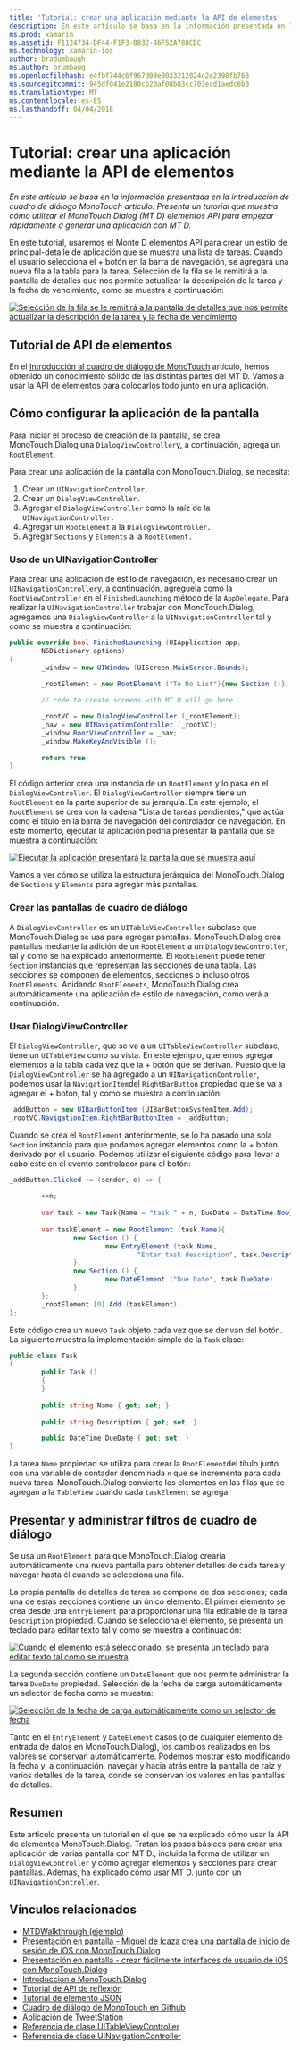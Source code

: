 ```yaml
---
title: 'Tutorial: crear una aplicación mediante la API de elementos'
description: En este artículo se basa en la información presentada en la introducción de cuadro de diálogo MonoTouch artículo. Presenta un tutorial que muestra cómo utilizar el MonoTouch.Dialog (MT D) elementos API para empezar rápidamente a generar una aplicación con MT D.
ms.prod: xamarin
ms.assetid: F1124734-DF44-F1F3-0832-46F52A788CDC
ms.technology: xamarin-ios
author: bradumbaugh
ms.author: brumbaug
ms.openlocfilehash: e4fbf744c6f967d09e0033212024c2e2398fb768
ms.sourcegitcommit: 945df041e2180cb20af08b83cc703ecd1aedc6b0
ms.translationtype: MT
ms.contentlocale: es-ES
ms.lasthandoff: 04/04/2018
---
```

# <a name="walkthrough---creating-an-application-using-the-elements-api"></a>Tutorial: crear una aplicación mediante la API de elementos

_En este artículo se basa en la información presentada en la introducción de cuadro de diálogo MonoTouch artículo. Presenta un tutorial que muestra cómo utilizar el MonoTouch.Dialog (MT D) elementos API para empezar rápidamente a generar una aplicación con MT D._

En este tutorial, usaremos el Monte D elementos API para crear un estilo de principal-detalle de aplicación que se muestra una lista de tareas. Cuando el usuario selecciona el <span class="ui"> + </span> botón en la barra de navegación, se agregará una nueva fila a la tabla para la tarea. Selección de la fila se le remitirá a la pantalla de detalles que nos permite actualizar la descripción de la tarea y la fecha de vencimiento, como se muestra a continuación:

 [![](elements-api-walkthrough-images/01-task-list-app.png "Selección de la fila se le remitirá a la pantalla de detalles que nos permite actualizar la descripción de la tarea y la fecha de vencimiento")](elements-api-walkthrough-images/01-task-list-app.png#lightbox)

 <a name="Elements_API_Walkthrough" />


## <a name="elements-api-walkthrough"></a>Tutorial de API de elementos

En el [Introducción al cuadro de diálogo de MonoTouch](~/ios/user-interface/monotouch.dialog/index.md) artículo, hemos obtenido un conocimiento sólido de las distintas partes del MT D. Vamos a usar la API de elementos para colocarlos todo junto en una aplicación.

 <a name="Setting_up_the_Multi-Screen_Application" />


## <a name="setting-up-the-multi-screen-application"></a>Cómo configurar la aplicación de la pantalla

Para iniciar el proceso de creación de la pantalla, se crea MonoTouch.Dialog una `DialogViewController`y, a continuación, agrega un `RootElement`.

Para crear una aplicación de la pantalla con MonoTouch.Dialog, se necesita:

1.  Crear un  `UINavigationController.`
1.  Crear un  `DialogViewController.`
1.  Agregar el `DialogViewController` como la raíz de la  `UINavigationController.` 
1.  Agregar un `RootElement` a la  `DialogViewController.`
1.  Agregar `Sections` y `Elements` a la  `RootElement.` 


 <a name="Using_A_UINavigationController" />


### <a name="using-a-uinavigationcontroller"></a>Uso de un UINavigationController

Para crear una aplicación de estilo de navegación, es necesario crear un `UINavigationController`y, a continuación, agréguela como la `RootViewController` en el `FinishedLaunching` método de la `AppDelegate`. Para realizar la `UINavigationController` trabajar con MonoTouch.Dialog, agregamos una `DialogViewController` a la `UINavigationController` tal y como se muestra a continuación:

```csharp
public override bool FinishedLaunching (UIApplication app, 
        NSDictionary options)
{
        _window = new UIWindow (UIScreen.MainScreen.Bounds);
            
        _rootElement = new RootElement ("To Do List"){new Section ()};

        // code to create screens with MT.D will go here …

        _rootVC = new DialogViewController (_rootElement);
        _nav = new UINavigationController (_rootVC);
        _window.RootViewController = _nav;
        _window.MakeKeyAndVisible ();
            
        return true;
}
```

El código anterior crea una instancia de un `RootElement` y lo pasa en el `DialogViewController`. El `DialogViewController` siempre tiene un `RootElement` en la parte superior de su jerarquía. En este ejemplo, el `RootElement` se crea con la cadena "Lista de tareas pendientes," que actúa como el título en la barra de navegación del controlador de navegación. En este momento, ejecutar la aplicación podría presentar la pantalla que se muestra a continuación:

 [![](elements-api-walkthrough-images/02-to-do-list-screen-.png "Ejecutar la aplicación presentará la pantalla que se muestra aquí")](elements-api-walkthrough-images/02-to-do-list-screen-.png#lightbox)

Vamos a ver cómo se utiliza la estructura jerárquica del MonoTouch.Dialog de `Sections` y `Elements` para agregar más pantallas.

 <a name="Creating_the_Dialog_Screens" />


### <a name="creating-the-dialog-screens"></a>Crear las pantallas de cuadro de diálogo

A `DialogViewController` es un `UITableViewController` subclase que MonoTouch.Dialog se usa para agregar pantallas. MonoTouch.Dialog crea pantallas mediante la adición de un `RootElement` a un `DialogViewController`, tal y como se ha explicado anteriormente. El `RootElement` puede tener `Section` instancias que representan las secciones de una tabla.
Las secciones se componen de elementos, secciones o incluso otros `RootElements`. Anidando `RootElements`, MonoTouch.Dialog crea automáticamente una aplicación de estilo de navegación, como verá a continuación.

 <a name="Using_DialogViewController" />


### <a name="using-dialogviewcontroller"></a>Usar DialogViewController

El `DialogViewController`, que se va a un `UITableViewController` subclase, tiene un `UITableView` como su vista. En este ejemplo, queremos agregar elementos a la tabla cada vez que la <span class="ui"> + </span> botón que se derivan. Puesto que la `DialogViewController` se ha agregado a un `UINavigationController`, podemos usar la `NavigationItem`del `RightBarButton` propiedad que se va a agregar el <span class="ui"> + </span> botón, tal y como se muestra a continuación:

```csharp
_addButton = new UIBarButtonItem (UIBarButtonSystemItem.Add);
_rootVC.NavigationItem.RightBarButtonItem = _addButton;
```

Cuando se crea el `RootElement` anteriormente, se lo ha pasado una sola `Section` instancia para que podamos agregar elementos como la <span class="ui"> + </span> botón derivado por el usuario. Podemos utilizar el siguiente código para llevar a cabo este en el evento controlador para el botón:

```csharp
_addButton.Clicked += (sender, e) => {
                
        ++n;
                
        var task = new Task{Name = "task " + n, DueDate = DateTime.Now};
                
        var taskElement = new RootElement (task.Name){
                new Section () {
                        new EntryElement (task.Name, 
                                "Enter task description", task.Description)
                },
                new Section () {
                        new DateElement ("Due Date", task.DueDate)
                }
        };
        _rootElement [0].Add (taskElement);
};
```

Este código crea un nuevo `Task` objeto cada vez que se derivan del botón. La siguiente muestra la implementación simple de la `Task` clase:

```csharp
public class Task
{   
        public Task ()
        {
        }
        
        public string Name { get; set; }
        
        public string Description { get; set; }

        public DateTime DueDate { get; set; }
}
```

 []()

La tarea `Name` propiedad se utiliza para crear la `RootElement`del título junto con una variable de contador denominada `n` que se incrementa para cada nueva tarea. MonoTouch.Dialog convierte los elementos en las filas que se agregan a la `TableView` cuando cada `taskElement` se agrega.

 <a name="Presenting_and_Managing_Dialog_Screens" />


## <a name="presenting-and-managing-dialog-screens"></a>Presentar y administrar filtros de cuadro de diálogo

Se usa un `RootElement` para que MonoTouch.Dialog crearía automáticamente una nueva pantalla para obtener detalles de cada tarea y navegar hasta él cuando se selecciona una fila.

La propia pantalla de detalles de tarea se compone de dos secciones; cada una de estas secciones contiene un único elemento. El primer elemento se crea desde una `EntryElement` para proporcionar una fila editable de la tarea `Description` propiedad. Cuando se selecciona el elemento, se presenta un teclado para editar texto tal y como se muestra a continuación:

 [![](elements-api-walkthrough-images/03-create-task.png "Cuando el elemento está seleccionado, se presenta un teclado para editar texto tal como se muestra")](elements-api-walkthrough-images/03-create-task.png#lightbox)

La segunda sección contiene un `DateElement` que nos permite administrar la tarea `DueDate` propiedad. Selección de la fecha de carga automáticamente un selector de fecha como se muestra:

 [![](elements-api-walkthrough-images/04-date-picker.png "Selección de la fecha de carga automáticamente como un selector de fecha")](elements-api-walkthrough-images/04-date-picker.png#lightbox)

Tanto en el `EntryElement` y `DateElement` casos (o de cualquier elemento de entrada de datos en MonoTouch.Dialog), los cambios realizados en los valores se conservan automáticamente. Podemos mostrar esto modificando la fecha y, a continuación, navegar y hacia atrás entre la pantalla de raíz y varios detalles de la tarea, donde se conservan los valores en las pantallas de detalles.

 <a name="Summary" />


## <a name="summary"></a>Resumen

Este artículo presenta un tutorial en el que se ha explicado cómo usar la API de elementos MonoTouch.Dialog. Tratan los pasos básicos para crear una aplicación de varias pantalla con MT D., incluida la forma de utilizar un `DialogViewController` y cómo agregar elementos y secciones para crear pantallas. Además, ha explicado cómo usar MT D. junto con un `UINavigationController`.


## <a name="related-links"></a>Vínculos relacionados

- [MTDWalkthrough (ejemplo)](https://developer.xamarin.com/samples/MTDWalkthrough/)
- [Presentación en pantalla - Miguel de Icaza crea una pantalla de inicio de sesión de iOS con MonoTouch.Dialog](http://youtu.be/3butqB1EG0c)
- [Presentación en pantalla - crear fácilmente interfaces de usuario de iOS con MonoTouch.Dialog](http://youtu.be/j7OC5r8ZkYg)
- [Introducción a MonoTouch.Dialog](~/ios/user-interface/monotouch.dialog/index.md)
- [Tutorial de API de reflexión](~/ios/user-interface/monotouch.dialog/reflection-api-walkthrough.md)
- [Tutorial de elemento JSON](~/ios/user-interface/monotouch.dialog/json-element-walkthrough.md)
- [Cuadro de diálogo de MonoTouch en Github](https://github.com/migueldeicaza/MonoTouch.Dialog)
- [Aplicación de TweetStation](https://github.com/migueldeicaza/TweetStation)
- [Referencia de clase UITableViewController](http://developer.apple.com/library/ios/#DOCUMENTATION/UIKit/Reference/UITableViewController_Class/Reference/Reference.html)
- [Referencia de clase UINavigationController](http://developer.apple.com/library/ios/#documentation/UIKit/Reference/UINavigationController_Class/Reference/Reference.html)
